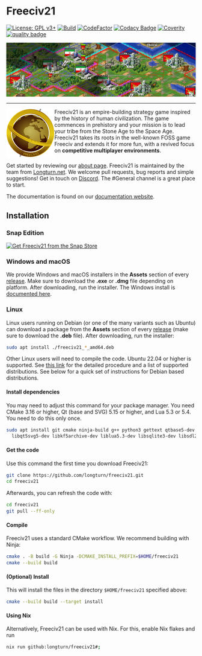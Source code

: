 Freeciv21
=========

[![License: GPL v3+](https://img.shields.io/badge/License-GPLv3%2B-blue)](https://www.gnu.org/licenses/gpl-3.0.en.html)
[![Build](https://github.com/longturn/freeciv21/actions/workflows/build.yaml/badge.svg)](https://github.com/longturn/freeciv21/actions/workflows/build.yaml)
[![CodeFactor](https://www.codefactor.io/repository/github/longturn/freeciv21/badge)](https://www.codefactor.io/repository/github/longturn/freeciv21)
[![Codacy Badge](https://api.codacy.com/project/badge/Grade/5963b2222b88430b8ba0055e70d50ab5)](https://app.codacy.com/gh/longturn/freeciv21?utm_source=github.com&utm_medium=referral&utm_content=longturn/freeciv21&utm_campaign=Badge_Grade_Settings)
[![Coverity](https://scan.coverity.com/projects/21964/badge.svg)](https://scan.coverity.com/projects/longturn-freeciv21)
[![quality badge](https://img.shields.io/static/v1?label=SUPER&message=HOT&color=green)](http://www.emergencykitten.com/)

![Screenshot](https://github.com/longturn/freeciv21/raw/master/dist/readme-screenshot.png)

------------

<p><img src="https://github.com/longturn/freeciv21/raw/master/data/icons/128x128/freeciv21-client.png" align="left"/>
Freeciv21 is an empire-building strategy game inspired by the history of human civilization. The game commences in prehistory and your mission is to lead your tribe from the Stone Age to the Space Age. Freeciv21 takes its roots in the well-known FOSS game Freeciv and extends it for more fun, with a revived focus on <strong>competitive multiplayer environments</strong>.
<br clear="left"/></p>

Get started by reviewing our [about page](https://longturn.readthedocs.io/en/latest/Getting/about.html). Freeciv21 is maintained by the team from [Longturn.net](https://longturn.net). We welcome pull requests, bug reports and simple suggestions! Get in touch on [Discord](https://discord.gg/98krqGm). The #General channel is a great place to start.

The documentation is found on our [documentation website](https://longturn.readthedocs.io/).

Installation
------------

### Snap Edition

[![Get Freeciv21 from the Snap Store](https://snapcraft.io/static/images/badges/en/snap-store-white.svg)](https://snapcraft.io/freeciv21)

### Windows and macOS

We provide Windows and macOS installers in the **Assets** section of every [release](https://github.com/longturn/freeciv21/releases). Make sure to download the **.exe** or **.dmg** file depending on platform. After downloading, run the installer. The Windows install is [documented here](https://longturn.readthedocs.io/en/latest/Getting/windows-install.html).

### Linux

Linux users running on Debian (or one of the many variants such as Ubuntu) can download a package from the **Assets** section of every [release](https://github.com/longturn/freeciv21/releases) (make sure to download the **.deb** file). After downloading, run the installer:
```sh
sudo apt install ./freeciv21_*_amd64.deb
```

Other Linux users will need to compile the code. Ubuntu 22.04 or higher is supported. See [this link](https://longturn.readthedocs.io/en/latest/Getting/compile.html) for the detailed procedure and a list of supported distributions. See below for a quick set of instructions for Debian based distributions.

#### Install dependencies

You may need to adjust this command for your package manager. You need CMake 3.16 or higher, Qt (base and SVG) 5.15 or higher, and Lua 5.3 or 5.4. You need to do this only once.
```sh
sudo apt install git cmake ninja-build g++ python3 gettext qtbase5-dev \
  libqt5svg5-dev libkf5archive-dev liblua5.3-dev libsqlite3-dev libsdl2-mixer-dev
```

#### Get the code

Use this command the first time you download Freeciv21:
```sh
git clone https://github.com/longturn/freeciv21.git
cd freeciv21
```

Afterwards, you can refresh the code with:
```sh
cd freeciv21
git pull --ff-only
```

#### Compile

Freeciv21 uses a standard CMake workflow. We recommend building with Ninja:
```sh
cmake . -B build -G Ninja -DCMAKE_INSTALL_PREFIX=$HOME/freeciv21
cmake --build build
```

#### (Optional) Install

This will install the files in the directory `$HOME/freeciv21` specified above:
```sh
cmake --build build --target install
```

#### Using Nix

Alternatively, Freeciv21 can be used with Nix. For this, enable Nix flakes and run
```sh
nix run github:longturn/freeciv21#;
```
